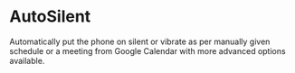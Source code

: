 # AutoSilent
Automatically put the phone on silent or vibrate as per manually given schedule or a meeting from Google Calendar with more advanced options available.
